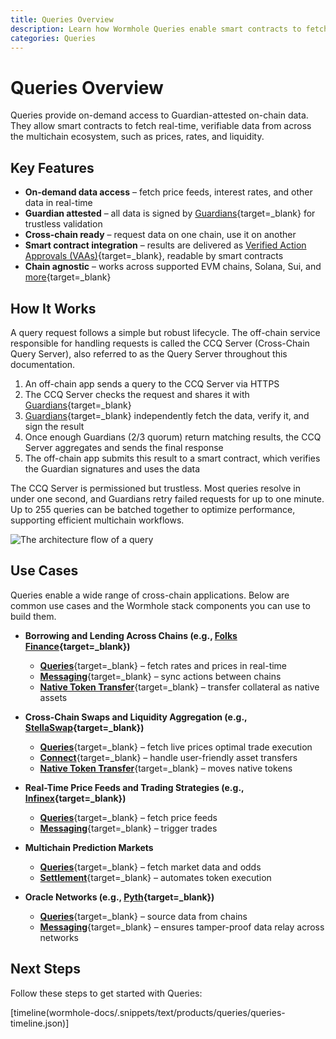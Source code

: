 ```yaml
---
title: Queries Overview
description: Learn how Wormhole Queries enable smart contracts to fetch real-time, Guardian-verified data across multiple blockchains.
categories: Queries
---
```


# Queries Overview 

Queries provide on-demand access to Guardian-attested on-chain data. They allow smart contracts to fetch real-time, verifiable data from across the multichain ecosystem, such as prices, rates, and liquidity.

## Key Features

- **On-demand data access** – fetch price feeds, interest rates, and other data in real-time
- **Guardian attested** – all data is signed by [Guardians](/docs/protocol/infrastructure/guardians/){target=\_blank} for trustless validation
- **Cross-chain ready** – request data on one chain, use it on another
- **Smart contract integration** – results are delivered as [Verified Action Approvals (VAAs)](/docs/protocol/infrastructure/vaas/){target=\_blank}, readable by smart contracts
- **Chain agnostic** – works across supported EVM chains, Solana, Sui, and [more](/docs/products/queries/reference/supported-networks/){target=\_blank}

## How It Works

A query request follows a simple but robust lifecycle. The off-chain service responsible for handling requests is called the CCQ Server (Cross-Chain Query Server), also referred to as the Query Server throughout this documentation.

1. An off-chain app sends a query to the CCQ Server via HTTPS
2. The CCQ Server checks the request and shares it with [Guardians](/docs/protocol/infrastructure/guardians/){target=\_blank}
3. [Guardians](/docs/protocol/infrastructure/guardians/){target=\_blank} independently fetch the data, verify it, and sign the result
4. Once enough Guardians (2/3 quorum) return matching results, the CCQ Server aggregates and sends the final response
5. The off-chain app submits this result to a smart contract, which verifies the Guardian signatures and uses the data

The CCQ Server is permissioned but trustless. Most queries resolve in under one second, and Guardians retry failed requests for up to one minute. Up to 255 queries can be batched together to optimize performance, supporting efficient multichain workflows.

![The architecture flow of a query](/docs/images/products/queries/overview/queries.webp)

## Use Cases

Queries enable a wide range of cross-chain applications. Below are common use cases and the Wormhole stack components you can use to build them.

- **Borrowing and Lending Across Chains (e.g., [Folks Finance](https://wormhole.com/case-studies/folks-finance){target=\_blank})**

    - [**Queries**](/docs/products/queries/get-started/){target=\_blank} – fetch rates and prices in real-time
    - [**Messaging**](/docs/products/messaging/overview/){target=\_blank} – sync actions between chains
    - [**Native Token Transfer**](/docs/products/native-token-transfers/overview/){target=\_blank} – transfer collateral as native assets

- **Cross-Chain Swaps and Liquidity Aggregation (e.g., [StellaSwap](https://app.stellaswap.com/exchange/swap){target=\_blank})**

    - [**Queries**](/docs/products/queries/get-started/){target=\_blank} – fetch live prices optimal trade execution
    - [**Connect**](/docs/products/connect/overview/){target=\_blank} – handle user-friendly asset transfers
    - [**Native Token Transfer**](/docs/products/native-token-transfers/overview/){target=\_blank} – moves native tokens

- **Real-Time Price Feeds and Trading Strategies (e.g., [Infinex](https://wormhole.com/case-studies/infinex){target=\_blank})**

    - [**Queries**](/docs/products/queries/get-started/){target=\_blank} – fetch price feeds 
    - [**Messaging**](/docs/products/messaging/overview/){target=\_blank} – trigger trades

- **Multichain Prediction Markets**

    - [**Queries**](/docs/products/queries/get-started/){target=\_blank} – fetch market data and odds
    - [**Settlement**](/docs/products/settlement/overview/){target=\_blank} – automates token execution

- **Oracle Networks (e.g., [Pyth](https://wormhole.com/case-studies/pyth){target=\_blank})**

    - [**Queries**](/docs/products/queries/get-started/){target=\_blank} –  source data from chains
    - [**Messaging**](/docs/products/messaging/overview/){target=\_blank} – ensures tamper-proof data relay across networks

## Next Steps

Follow these steps to get started with Queries:

[timeline(wormhole-docs/.snippets/text/products/queries/queries-timeline.json)]
